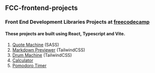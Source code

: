 ## FCC-frontend-projects
### Front End Development Libraries Projects at [freecodecamp](https://www.freecodecamp.org/learn/front-end-development-libraries/)

#### These projects are built using React, Typescript and Vite.
1. [Quote Machine](https://fcc-frontend-projects.vercel.app/) (SASS)
2. [Markdown Previewer](https://fcc-frontend-projects-5gjd.vercel.app/) (TailwindCSS)
3. [Drum Machine]() (TailwindCSS)
4. [Calculator]()
5. [Pomodoro Timer]()
